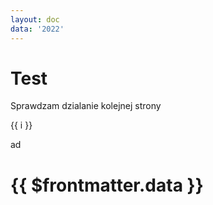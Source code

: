 ```yaml
---
layout: doc
data: '2022'
---
```

# Test

Sprawdzam dzialanie kolejnej strony

<span v-for="i in 3">{{ i }}</span>

ad
# {{ $frontmatter.data }}


